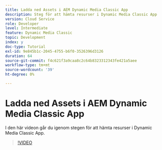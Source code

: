```yaml
---
title: Ladda ned Assets i AEM Dynamic Media Classic App
description: Steg för att hämta resurser i Dynamic Media Classic App
version: Cloud Service
role: Developer
level: Intermediate
feature: Dynamic Media Classic
topic: Development
index: y
doc-type: Tutorial
exl-id: 9e845b1c-2045-4755-b6f0-3526396d3126
duration: 64
source-git-commit: f4c621f3a9caa8c2c64b8323312343fe421a5aee
workflow-type: tm+mt
source-wordcount: '39'
ht-degree: 0%

---
```


# Ladda ned Assets i AEM Dynamic Media Classic App

I den här videon går du igenom stegen för att hämta resurser i Dynamic Media Classic App.

>[!VIDEO](https://video.tv.adobe.com/v/335458?quality=12&learn=on)
